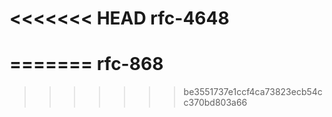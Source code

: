 <<<<<<< HEAD
rfc-4648
========
=======
rfc-868
=======
>>>>>>> be3551737e1ccf4ca73823ecb54cc370bd803a66

